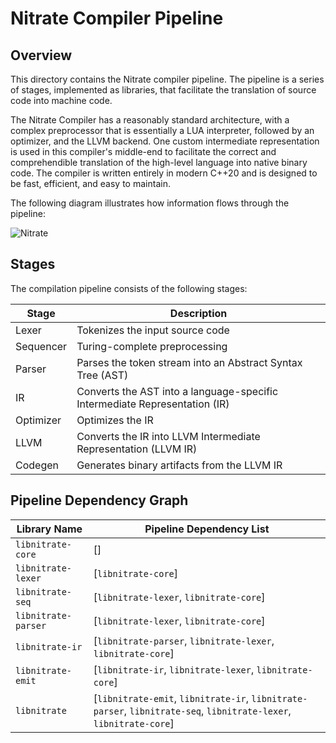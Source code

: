 # Nitrate Compiler Pipeline

## Overview

This directory contains the Nitrate compiler pipeline. The pipeline is a series of stages, implemented as libraries, that facilitate the translation of source code into machine code.

The Nitrate Compiler has a reasonably standard architecture, with a complex preprocessor that is essentially a LUA interpreter, followed by an optimizer, and the LLVM backend. One custom intermediate representation is used in this compiler's middle-end to facilitate the correct and comprehendible translation of the high-level language into native binary code. The compiler is written entirely in modern C++20 and is designed to be fast, efficient, and easy to maintain.

The following diagram illustrates how information flows through the pipeline:

![Nitrate](https://github.com/user-attachments/assets/f814a347-fb0a-485c-bb7a-8d8a7706ee22)

## Stages

The compilation pipeline consists of the following stages:

| Stage     | Description                                                                |
| --------- | -------------------------------------------------------------------------- |
| Lexer     | Tokenizes the input source code                                            |
| Sequencer | Turing-complete preprocessing                                              |
| Parser    | Parses the token stream into an Abstract Syntax Tree (AST)                 |
| IR        | Converts the AST into a language-specific Intermediate Representation (IR) |
| Optimizer | Optimizes the IR                                                           |
| LLVM      | Converts the IR into LLVM Intermediate Representation (LLVM IR)            |
| Codegen   | Generates binary artifacts from the LLVM IR                                |

## Pipeline Dependency Graph

| Library Name        | Pipeline Dependency List                                                                                           |
| ------------------- | ------------------------------------------------------------------------------------------------------------------ |
| `libnitrate-core`   | []                                                                                                                 |
| `libnitrate-lexer`  | [`libnitrate-core`]                                                                                                |
| `libnitrate-seq`    | [`libnitrate-lexer`, `libnitrate-core`]                                                                            |
| `libnitrate-parser` | [`libnitrate-lexer`, `libnitrate-core`]                                                                            |
| `libnitrate-ir`     | [`libnitrate-parser`, `libnitrate-lexer`, `libnitrate-core`]                                                       |
| `libnitrate-emit`   | [`libnitrate-ir`, `libnitrate-lexer`, `libnitrate-core`]                                                           |
| `libnitrate`        | [`libnitrate-emit`, `libnitrate-ir`, `libnitrate-parser`, `libnitrate-seq`, `libnitrate-lexer`, `libnitrate-core`] |
